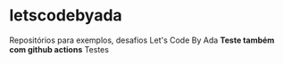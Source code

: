 # letscodebyada
Repositórios para exemplos, desafios Let's Code By Ada
**Teste também com github actions**
Testes 
